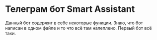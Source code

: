 # Телеграм бот Smart Assistant
Данный бот содержит в себе некоторые функции.
Знаю, что бот написан в одном файле и то что
всё там налеплено. Первый бот всё таки.